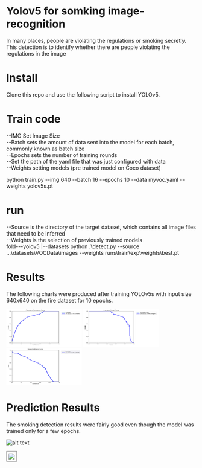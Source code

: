 # Yolov5 for somking image-recognition
In many places, people are violating the regulations or smoking secretly. This detection is to identify whether there are people violating the regulations in the image
# Install
Clone this repo and use the following script to install YOLOv5.
# Train code
  --IMG Set Image Size  
  --Batch sets the amount of data sent into the model for each batch, commonly known as batch size  
  --Epochs sets the number of training rounds  
  --Set the path of the yaml file that was just configured with data  
  --Weights setting models (pre trained model on Coco dataset)  
  
  python train.py --img 640 --batch 16 --epochs 10 --data myvoc.yaml --weights yolov5s.pt
  
# run 
  --Source is the directory of the target dataset, which contains all image files that need to be inferred  
  --Weights is the selection of previously trained models  
  fold---yolov5
       |--datasets
  python .\detect.py --source ...\datasets\VOCData\images --weights runs\train\exp\weights\best.pt

# Results
The following charts were produced after training YOLOv5s with input size 640x640 on the fire dataset for 10 epochs.

<img src="/results/P_curve.png" width="200" height="100">   <img src="/results/PR_curve.png" width="200" height="100">  <img src="/results/R_curve.png" width="200" height="100">

# Prediction Results
The smoking detection results were fairly good even though the model was trained only for a few epochs.



![alt text][png]

[png]: https://github.com/HandsColds/image-recognition/blob/main/results/R_curve.png "R_curve.png"
<img src="R_curve.png" style="border: 1px solid gray; padding: 5px;">
